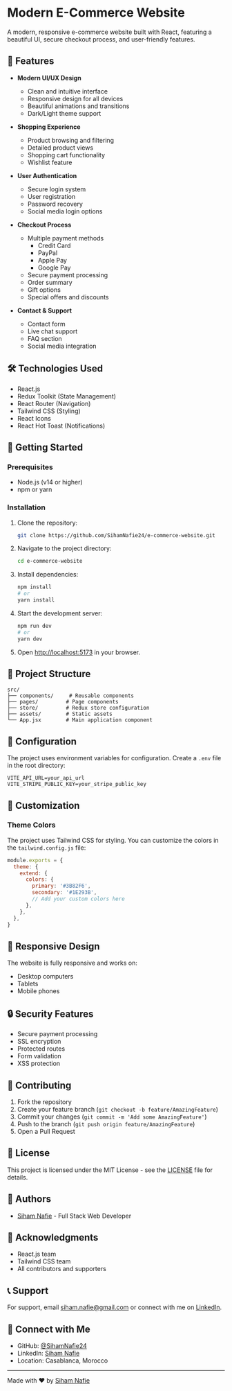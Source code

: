 # Modern E-Commerce Website

A modern, responsive e-commerce website built with React, featuring a beautiful UI, secure checkout process, and user-friendly features.

## 🌟 Features

- **Modern UI/UX Design**
  - Clean and intuitive interface
  - Responsive design for all devices
  - Beautiful animations and transitions
  - Dark/Light theme support

- **Shopping Experience**
  - Product browsing and filtering
  - Detailed product views
  - Shopping cart functionality
  - Wishlist feature

- **User Authentication**
  - Secure login system
  - User registration
  - Password recovery
  - Social media login options

- **Checkout Process**
  - Multiple payment methods
    - Credit Card
    - PayPal
    - Apple Pay
    - Google Pay
  - Secure payment processing
  - Order summary
  - Gift options
  - Special offers and discounts

- **Contact & Support**
  - Contact form
  - Live chat support
  - FAQ section
  - Social media integration

## 🛠️ Technologies Used

- React.js
- Redux Toolkit (State Management)
- React Router (Navigation)
- Tailwind CSS (Styling)
- React Icons
- React Hot Toast (Notifications)

## 🚀 Getting Started

### Prerequisites

- Node.js (v14 or higher)
- npm or yarn

### Installation

1. Clone the repository:
   ```bash
   git clone https://github.com/SihamNafie24/e-commerce-website.git
   ```

2. Navigate to the project directory:
   ```bash
   cd e-commerce-website
   ```

3. Install dependencies:
   ```bash
   npm install
   # or
   yarn install
   ```

4. Start the development server:
   ```bash
   npm run dev
   # or
   yarn dev
   ```

5. Open [http://localhost:5173](http://localhost:5173) in your browser.

## 📁 Project Structure

```
src/
├── components/     # Reusable components
├── pages/         # Page components
├── store/         # Redux store configuration
├── assets/        # Static assets
└── App.jsx        # Main application component
```

## 🔧 Configuration

The project uses environment variables for configuration. Create a `.env` file in the root directory:

```env
VITE_API_URL=your_api_url
VITE_STRIPE_PUBLIC_KEY=your_stripe_public_key
```

## 🎨 Customization

### Theme Colors

The project uses Tailwind CSS for styling. You can customize the colors in the `tailwind.config.js` file:

```js
module.exports = {
  theme: {
    extend: {
      colors: {
        primary: '#3B82F6',
        secondary: '#1E293B',
        // Add your custom colors here
      },
    },
  },
}
```

## 📱 Responsive Design

The website is fully responsive and works on:
- Desktop computers
- Tablets
- Mobile phones

## 🔒 Security Features

- Secure payment processing
- SSL encryption
- Protected routes
- Form validation
- XSS protection

## 🤝 Contributing

1. Fork the repository
2. Create your feature branch (`git checkout -b feature/AmazingFeature`)
3. Commit your changes (`git commit -m 'Add some AmazingFeature'`)
4. Push to the branch (`git push origin feature/AmazingFeature`)
5. Open a Pull Request

## 📝 License

This project is licensed under the MIT License - see the [LICENSE](LICENSE) file for details.

## 👥 Authors

- [Siham Nafie](https://github.com/SihamNafie24) - Full Stack Web Developer

## 🙏 Acknowledgments

- React.js team
- Tailwind CSS team
- All contributors and supporters

## 📞 Support

For support, email siham.nafie@gmail.com or connect with me on [LinkedIn](https://linkedin.com/in/siham-nafie).

## 🔗 Connect with Me

- GitHub: [@SihamNafie24](https://github.com/SihamNafie24)
- LinkedIn: [Siham Nafie](https://linkedin.com/in/siham-nafie)
- Location: Casablanca, Morocco

---

Made with ❤️ by [Siham Nafie](https://github.com/SihamNafie24) 